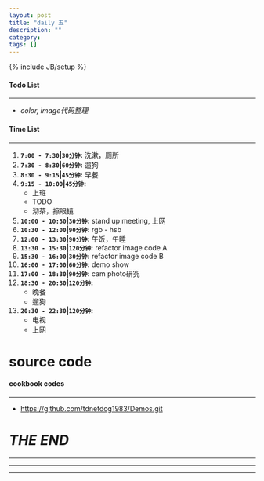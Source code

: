 ```yaml
---
layout: post
title: "daily 五"
description: ""
category: 
tags: []
---
```

{% include JB/setup %}
#### Todo List
***
* *color, image代码整理*

#### Time List
***
1. **`7:00 - 7:30`|`30分钟`:** 洗漱，厕所
2. **`7:30 - 8:30`|`60分钟`:** 遛狗
3. **`8:30 - 9:15`|`45分钟`:** 早餐
4. **`9:15 - 10:00`|`45分钟`:**
	* 上班
	* TODO
	* 沏茶，擦眼镜
5. **`10:00 - 10:30`|`30分钟`:** stand up meeting, 上网
6. **`10:30 - 12:00`|`90分钟`:** rgb - hsb
7. **`12:00 - 13:30`|`90分钟`:** 午饭，午睡
8. **`13:30 - 15:30`|`120分钟`:** refactor image code A
9. **`15:30 - 16:00`|`30分钟`:** refactor image code B
10. **`16:00 - 17:00`|`60分钟`:** demo show
11. **`17:00 - 18:30`|`90分钟`:** cam photo研究
12. **`18:30 - 20:30`|`120分钟`:**
	* 晚餐
	* 遛狗
13. **`20:30 - 22:30`|`120分钟`:**
	* 电视
	* 上网

# source code
#### cookbook codes
***
* https://github.com/tdnetdog1983/Demos.git

# *THE END*
***
***
***